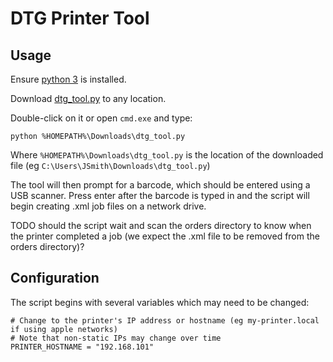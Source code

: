 
# DTG Printer Tool

## Usage

Ensure [python 3](https://wiki.python.org/moin/BeginnersGuide/Download) is installed.

Download [dtg_tool.py](dtg_tool.py) to any location.

Double-click on it or open `cmd.exe` and type:

```
python %HOMEPATH%\Downloads\dtg_tool.py
```

Where `%HOMEPATH%\Downloads\dtg_tool.py` is the location of the downloaded file (eg `C:\Users\JSmith\Downloads\dtg_tool.py`)

The tool will then prompt for a barcode, which should be entered using a USB scanner.
Press enter after the barcode is typed in and the script will begin creating .xml job files on a network drive.

TODO should the script wait and scan the orders directory to know when the printer completed a job (we expect the .xml file to be removed from the orders directory)?

## Configuration

The script begins with several variables which may need to be changed:

```
# Change to the printer's IP address or hostname (eg my-printer.local if using apple networks)
# Note that non-static IPs may change over time
PRINTER_HOSTNAME = "192.168.101"
```



